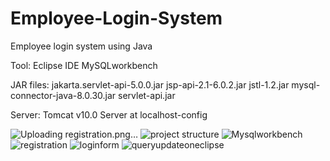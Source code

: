 # Employee-Login-System
Employee login system using Java

Tool:
Eclipse IDE
MySQLworkbench

JAR files:
jakarta.servlet-api-5.0.0.jar
jsp-api-2.1-6.0.2.jar
jstl-1.2.jar
mysql-connector-java-8.0.30.jar
servlet-api.jar

Server:
Tomcat v10.0 Server at localhost-config

![Uploading registration.png…]()
![project structure](https://user-images.githubusercontent.com/39164201/192584767-45989df6-ddc6-401c-86ed-ea1e12c91e06.png)
![Mysqlworkbench](https://user-images.githubusercontent.com/39164201/192584798-ad14a3f3-8d4a-4235-8d13-9a079f0e1ea2.png)
![registration](https://user-images.githubusercontent.com/39164201/192584837-49f01c7d-97d8-499f-acf8-55f273aa714f.png)
![loginform](https://user-images.githubusercontent.com/39164201/192584853-8f4a492e-0f25-4451-981e-0a4281e9dbe8.png)
![queryupdateoneclipse](https://user-images.githubusercontent.com/39164201/192584897-12fed6d0-94b2-467d-afd6-397e2a9a9292.png)
